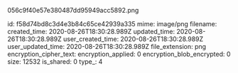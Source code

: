 056c9f40e57e380487dd95949acc5892.png

id: f58d74bd8c3d4e3b84c65ce42939a335
mime: image/png
filename: 
created_time: 2020-08-26T18:30:28.989Z
updated_time: 2020-08-26T18:30:28.989Z
user_created_time: 2020-08-26T18:30:28.989Z
user_updated_time: 2020-08-26T18:30:28.989Z
file_extension: png
encryption_cipher_text: 
encryption_applied: 0
encryption_blob_encrypted: 0
size: 12532
is_shared: 0
type_: 4